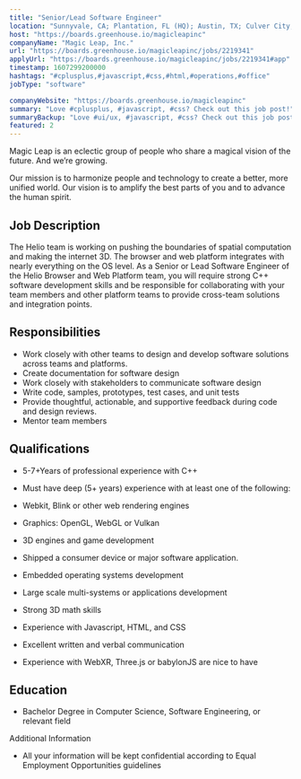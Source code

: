 ```yaml
---
title: "Senior/Lead Software Engineer"
location: "Sunnyvale, CA; Plantation, FL (HQ); Austin, TX; Culver City, CA; Seattle, WA; Toronto, ON; Remote"
host: "https://boards.greenhouse.io/magicleapinc"
companyName: "Magic Leap, Inc."
url: "https://boards.greenhouse.io/magicleapinc/jobs/2219341"
applyUrl: "https://boards.greenhouse.io/magicleapinc/jobs/2219341#app"
timestamp: 1607299200000
hashtags: "#cplusplus,#javascript,#css,#html,#operations,#office"
jobType: "software"

companyWebsite: "https://boards.greenhouse.io/magicleapinc"
summary: "Love #cplusplus, #javascript, #css? Check out this job post!"
summaryBackup: "Love #ui/ux, #javascript, #css? Check out this job post!"
featured: 2
---
```


Magic Leap is an eclectic group of people who share a magical vision of the future. And we’re growing.

Our mission is to harmonize people and technology to create a better, more unified world. Our vision is to amplify the best parts of you and to advance the human spirit.

## Job Description

The Helio team is working on pushing the boundaries of spatial computation and making the internet 3D. The browser and web platform integrates with nearly everything on the OS level. As a Senior or Lead Software Engineer of the Helio Browser and Web Platform team, you will require strong C++ software development skills and be responsible for collaborating with your team members and other platform teams to provide cross-team solutions and integration points. 

## Responsibilities

*   Work closely with other teams to design and develop software solutions across teams and platforms.
*   Create documentation for software design
*   Work closely with stakeholders to communicate software design
*   Write code, samples, prototypes, test cases, and unit tests
*   Provide thoughtful, actionable, and supportive feedback during code and design reviews.
*   Mentor team members

## Qualifications

*   5-7+Years of professional experience with C++
*   Must have deep (5+ years) experience with at least one of the following: 

*   Webkit, Blink or other web rendering engines
*   Graphics: OpenGL, WebGL or Vulkan
*   3D engines and game development

*   Shipped a consumer device or major software application.
*   Embedded operating systems development
*   Large scale multi-systems or applications development
*   Strong 3D math skills
*   Experience with Javascript, HTML, and CSS
*   Excellent written and verbal communication
*   Experience with WebXR, Three.js or babylonJS are nice to have

## Education

*   Bachelor Degree in Computer Science, Software Engineering, or relevant field

Additional Information

*   All your information will be kept confidential according to Equal Employment Opportunities guidelines
